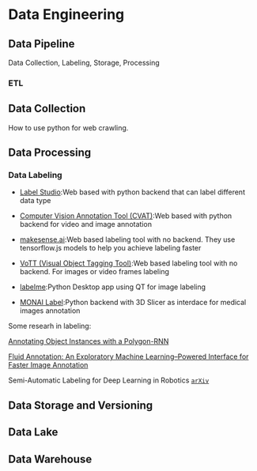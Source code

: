 # Data Engineering



## Data Pipeline

Data Collection, Labeling, Storage, Processing

### ETL

## Data Collection

How to use python for web crawling.

## Data Processing

### Data Labeling

* [Label Studio](https://github.com/heartexlabs/label-studio):Web based with python backend that can label different data type

* [Computer Vision Annotation Tool (CVAT)](https://github.com/openvinotoolkit/cvat):Web based with python backend for video and image annotation

* [makesense.ai](https://github.com/SkalskiP/make-sense):Web based labeling tool with no backend. They use tensorflow.js models to help you achieve labeling faster

* [VoTT (Visual Object Tagging Tool)](https://github.com/microsoft/VoTT):Web based labeling tool with no backend. For images or video frames labeling

* [labelme](https://github.com/wkentaro/labelme):Python Desktop app using QT for image labeling

* [MONAI Label](https://github.com/Project-MONAI/MONAILabel/tree/main/monailabel):Python backend with 3D Slicer as interdace for medical images annotation



Some researh in labeling:

[Annotating Object Instances with a Polygon-RNN](http://www.cs.toronto.edu/polyrnn/poly_cvpr17/)

[Fluid Annotation: An Exploratory Machine Learning–Powered Interface for Faster Image Annotation](https://ai.googleblog.com/2018/10/fluid-annotation-exploratory-machine.html)

Semi-Automatic Labeling for Deep Learning in Robotics [`arXiv`](https://arxiv.org/abs/1908.01862)



## Data Storage and Versioning

## Data Lake

## Data Warehouse






